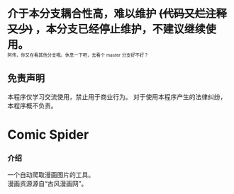 <font size=5>**介于本分支耦合性高，难以维护 ~~(代码又烂注释又少)~~ ，本分支已经停止维护，不建议继续使用。**</font>  
<font size=1>阿伟，你又在看其他分支哦。休息一下吧，去看个 master 分支好不好？</font>

## 免责声明
本程序仅学习交流使用，禁止用于商业行为。
对于使用本程序产生的法律纠纷，本程序概不负责。  

# Comic Spider

### 介绍
一个自动爬取漫画图片的工具。  
漫画资源源自“古风漫画网”。